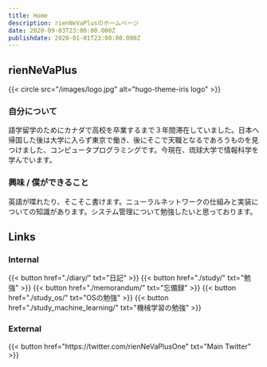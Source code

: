 ```yaml
---
title: Home
description: rienNeVaPlusのホームページ
date: 2020-09-03T23:00:00.000Z
publishdate: 2020-01-01T23:00:00.000Z
---
```


## rienNeVaPlus

{{< circle src="/images/logo.jpg" alt="hugo-theme-iris logo" >}}

### 自分について
語学留学のためにカナダで高校を卒業するまで３年間滞在していました。日本へ帰国した後は大学に入らず東京で働き、後にそこで天職となるであろうものを見つけました、コンピュータプログラミングです。今現在、琉球大学で情報科学を学んでいます。

### 興味 / 僕ができること
英語が喋れたり、そこそこ書けます。ニューラルネットワークの仕組みと実装についての知識があります。システム管理について勉強したいと思っております。

## Links

### Internal

<div class="buttons">
  {{< button href="./diary/" txt="日記" >}}
  {{< button href="./study/" txt="勉強" >}}
  {{< button href="./memorandum/" txt="忘備録" >}}
  {{< button href="./study_os/" txt="OSの勉強" >}}
  {{< button href="./study_machine_learning/" txt="機械学習の勉強" >}}
</div>

### External

<div class="buttons">
  {{< button href="https://twitter.com/rienNeVaPlusOne" txt="Main Twitter" >}}
</div>

<!-- Internal References -->
<!-- External References -->
